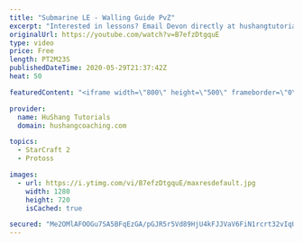 ```yaml
---
title: "Submarine LE - Walling Guide PvZ"
excerpt: "Interested in lessons? Email Devon directly at hushangtutorials@outlook.com ------------------------------------------------------------------------------------------------------- Want to support HuShang Tutorials directly? Patreon is a website where you can contribute a monthly donation that will help"
originalUrl: https://youtube.com/watch?v=B7efzDtgquE
type: video
price: Free
length: PT2M23S
publishedDateTime: 2020-05-29T21:37:42Z
heat: 50

featuredContent: "<iframe width=\"800\" height=\"500\" frameborder=\"0\" src=\"https://www.youtube.com/embed/B7efzDtgquE\" allow=\"accelerometer; autoplay; encrypted-media; gyroscope; picture-in-picture\" allowfullscreen></iframe>"

provider:
  name: HuShang Tutorials
  domain: hushangcoaching.com

topics:
  - StarCraft 2
  - Protoss

images:
  - url: https://i.ytimg.com/vi/B7efzDtgquE/maxresdefault.jpg
    width: 1280
    height: 720
    isCached: true

secured: "Me2OMlAFOOGu7SA5BFqEzGA/pGJR5r5Vd89HjU4kFJJVaV6FiN1rcrt32vIqUag4aqPewAquhhcPnsvjmrDLbW6SHo7wMbBuU9qGYYDM0sDqMdfcY0f0QLizmHHKqh/qWb+U3M7DKRs6N/3B7LbOtGHZvpxkkpg4pL9lxdPia+mBUGCFhEe7/N2OJsv6WDdXt3OjUYfsnZgTabXHSIg2YiVaDgXRmME7Ahd4o6aJ8KIBnVde/rqNXyM0lTF/AU8wKAQFqdB3MESwxHMNe9tx2DfgYTZoXvPbimgyLGTNGOaGuZ9zaZ5SVNFtdkr4LHQjxIWoK1TcwZfrWSFi4ngcqsdcQ39Gvn4NWq1sEV9n0hQLQf4Bllk1RNF8Q/H3o825jtOKi6wfZUSNLA8iAWpb9XtS+SPXPsB5TMKdQEkPVf0=;Xv8x5wpAXudC65gdtTWZWA=="
---
```


